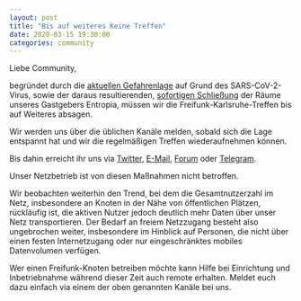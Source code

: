 ```yaml
---
layout: post
title: "Bis auf weiteres Keine Treffen"
date: 2020-03-15 19:30:00
categories: community
---
```


Liebe Community,

begründet durch die [aktuellen Gefahrenlage](https://corona.karlsruhe.de/aktuell/allgemeinverfuegung-der-stadt-karlsruhe) auf Grund des SARS-CoV-2-Virus, sowie der daraus resultierenden, [sofortigen Schließung](https://entropia.de/Hauptseite) der Räume unseres Gastgebers Entropia, müssen wir die Freifunk-Karlsruhe-Treffen bis auf Weiteres absagen.

<!--*-->

Wir werden uns über die üblichen Kanäle melden, sobald sich die Lage entspannt hat und wir die regelmäßigen Treffen wiederaufnehmen können.

Bis dahin erreicht ihr uns via [Twitter](https://twitter.com/FFKarlsruhe), [E-Mail](mailto://info@karlsruhe.freifunk.net), [Forum](https://forum.ortenau.freifunk.net/) oder [Telegram](https://t.me/ffka_bot).

Unser Netzbetrieb ist von diesen Maßnahmen nicht betroffen.

Wir beobachten weiterhin den Trend, bei dem die Gesamtnutzerzahl im Netz, insbesondere an Knoten in der Nähe von öffentlichen Plätzen, rückläufig ist, die aktiven Nutzer jedoch deutlich mehr Daten über unser Netz transportieren.
Der Bedarf an freiem Netzzugang besteht also ungebrochen weiter, insbesondere im Hinblick auf Personen, die nicht über einen festen Internetzugang oder nur eingeschränktes mobiles Datenvolumen verfügen.

Wer einen Freifunk-Knoten betreiben möchte kann Hilfe bei Einrichtung und Inbetriebnahme während dieser Zeit auch remote erhalten. Meldet euch dazu einfach via einem der oben genannten Kanäle bei uns.
